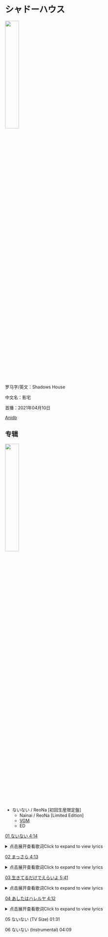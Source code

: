 # シャドーハウス

<img src="/Anime-LRCS/img/シャドーハウス/258223.jpg" width="30%" height="30%" />

罗马字/英文：Shadows House

中文名：影宅

首播：2021年04月10日

[Anidb](https://anidb.net/anime/15779)

## 专辑

<img src="/Anime-LRCS/img/シャドーハウス/Cover.jpg" width="30%" height="30%" />

* ないない / ReoNa \[初回生産限定盤]
  * Nainai / ReoNa \[Limited Edition]
  * [VGM](https://vgmdb.net/album/109351)
  * ED

[01 ないない 4:14](https://github.com/Little-Data/Anime-LRCS/blob/main/2021/シャドーハウス/01.%20ないない.lrc)

<details>
<summary>点击展开查看歌词Click to expand to view lyrics</summary>

[01 ないない 4:14](https://cdn.jsdelivr.net/gh/Little-Data/Anime-LRCS@main/2021/シャドーハウス/01.%20ないない.lrc ':include :type=code')

</details>

[02 まっさら 4:13](https://github.com/Little-Data/Anime-LRCS/blob/main/2021/シャドーハウス/02.%20まっさら.lrc)

<details>
<summary>点击展开查看歌词Click to expand to view lyrics</summary>

[02 まっさら 4:13](https://cdn.jsdelivr.net/gh/Little-Data/Anime-LRCS@main/2021/シャドーハウス/02.%20まっさら.lrc ':include :type=code')

</details>

[03 生きてるだけでえらいよ 5:41](https://github.com/Little-Data/Anime-LRCS/blob/main/2021/シャドーハウス/03.%20生きてるだけでえらいよ.lrc)

<details>
<summary>点击展开查看歌词Click to expand to view lyrics</summary>

[03 生きてるだけでえらいよ 5:41](https://cdn.jsdelivr.net/gh/Little-Data/Anime-LRCS@main/2021/シャドーハウス/03.%20生きてるだけでえらいよ.lrc ':include :type=code')

</details>

[04 あしたはハレルヤ 4:12](https://github.com/Little-Data/Anime-LRCS/blob/main/2021/シャドーハウス/04.%20あしたはハレルヤ.lrc)

<details>
<summary>点击展开查看歌词Click to expand to view lyrics</summary>

[04 あしたはハレルヤ 4:12](https://cdn.jsdelivr.net/gh/Little-Data/Anime-LRCS@main/2021/シャドーハウス/04.%20あしたはハレルヤ.lrc ':include :type=code')

</details>

05 ないない (TV Size) 01:31

06 ないない (Instrumental) 04:09
